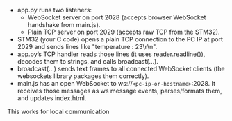 * app.py runs two listeners:
  * WebSocket server on port 2028 (accepts browser WebSocket handshake from main.js).
  * Plain TCP server on port 2029 (accepts raw TCP from the STM32).
* STM32 (your C code) opens a plain TCP connection to the PC IP at port 2029 and sends lines like "temperature : 23\r\n".
* app.py’s TCP handler reads those lines (it uses reader.readline()), decodes them to strings, and calls broadcast(...).
* broadcast(...) sends text frames to all connected WebSocket clients (the websockets library packages them correctly).
* main.js has an open WebSocket to ws://`<pc-ip-or-hostname>`:2028. It receives those messages as ws message events, parses/formats them, and updates index.html.


This works for local communication
